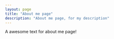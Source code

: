 ```yaml
---
layout: page
title: "About me page"
description: "About me page, for my description"
---
```


A awesome text for about me page!